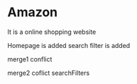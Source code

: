 # Amazon
It is a online shopping website

Homepage is added
search filter is added

merge1 conflict

merge2 coflict
searchFilters
